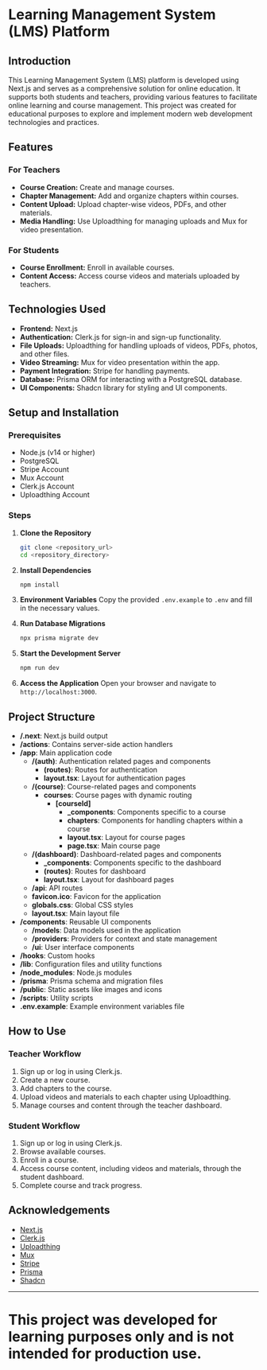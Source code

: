 # Learning Management System (LMS) Platform

## Introduction

This Learning Management System (LMS) platform is developed using Next.js and serves as a comprehensive solution for online education. It supports both students and teachers, providing various features to facilitate online learning and course management. This project was created for educational purposes to explore and implement modern web development technologies and practices.

## Features

### For Teachers
- **Course Creation:** Create and manage courses.
- **Chapter Management:** Add and organize chapters within courses.
- **Content Upload:** Upload chapter-wise videos, PDFs, and other materials.
- **Media Handling:** Use Uploadthing for managing uploads and Mux for video presentation.

### For Students
- **Course Enrollment:** Enroll in available courses.
- **Content Access:** Access course videos and materials uploaded by teachers.

## Technologies Used

- **Frontend:** Next.js
- **Authentication:** Clerk.js for sign-in and sign-up functionality.
- **File Uploads:** Uploadthing for handling uploads of videos, PDFs, photos, and other files.
- **Video Streaming:** Mux for video presentation within the app.
- **Payment Integration:** Stripe for handling payments.
- **Database:** Prisma ORM for interacting with a PostgreSQL database.
- **UI Components:** Shadcn library for styling and UI components.

## Setup and Installation

### Prerequisites
- Node.js (v14 or higher)
- PostgreSQL
- Stripe Account
- Mux Account
- Clerk.js Account
- Uploadthing Account

### Steps

1. **Clone the Repository**
   ```sh
   git clone <repository_url>
   cd <repository_directory>
   ```

2. **Install Dependencies**
   ```sh
   npm install
   ```

3. **Environment Variables**
   Copy the provided `.env.example` to `.env` and fill in the necessary values.

4. **Run Database Migrations**
   ```sh
   npx prisma migrate dev
   ```

5. **Start the Development Server**
   ```sh
   npm run dev
   ```

6. **Access the Application**
   Open your browser and navigate to `http://localhost:3000`.

## Project Structure

- **/.next**: Next.js build output
- **/actions**: Contains server-side action handlers
- **/app**: Main application code
  - **/(auth)**: Authentication related pages and components
    - **(routes)**: Routes for authentication
    - **layout.tsx**: Layout for authentication pages
  - **/(course)**: Course-related pages and components
    - **courses**: Course pages with dynamic routing
      - **[courseId]**
        - **_components**: Components specific to a course
        - **chapters**: Components for handling chapters within a course
        - **layout.tsx**: Layout for course pages
        - **page.tsx**: Main course page
  - **/(dashboard)**: Dashboard-related pages and components
    - **_components**: Components specific to the dashboard
    - **(routes)**: Routes for dashboard
    - **layout.tsx**: Layout for dashboard pages
  - **/api**: API routes
  - **favicon.ico**: Favicon for the application
  - **globals.css**: Global CSS styles
  - **layout.tsx**: Main layout file
- **/components**: Reusable UI components
  - **/models**: Data models used in the application
  - **/providers**: Providers for context and state management
  - **/ui**: User interface components
- **/hooks**: Custom hooks
- **/lib**: Configuration files and utility functions
- **/node_modules**: Node.js modules
- **/prisma**: Prisma schema and migration files
- **/public**: Static assets like images and icons
- **/scripts**: Utility scripts
- **.env.example**: Example environment variables file

## How to Use

### Teacher Workflow
1. Sign up or log in using Clerk.js.
2. Create a new course.
3. Add chapters to the course.
4. Upload videos and materials to each chapter using Uploadthing.
5. Manage courses and content through the teacher dashboard.

### Student Workflow
1. Sign up or log in using Clerk.js.
2. Browse available courses.
3. Enroll in a course.
4. Access course content, including videos and materials, through the student dashboard.
5. Complete course and track progress.

## Acknowledgements

- [Next.js](https://nextjs.org/)
- [Clerk.js](https://clerk.dev/)
- [Uploadthing](https://uploadthing.com/)
- [Mux](https://mux.com/)
- [Stripe](https://stripe.com/)
- [Prisma](https://www.prisma.io/)
- [Shadcn](https://shadcn.dev/)

---


This project was developed for learning purposes only and is not intended for production use.
=======


